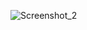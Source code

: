
![Screenshot_2](https://github.com/PedroPauloFigueredoLopes/gitRookTeste/assets/68281836/5e6c55db-dabc-4a7f-8418-4214c99e2a31)
